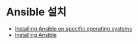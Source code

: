 # Ansible 설치

- [Installing Ansible on specific operating systems](https://docs.ansible.com/ansible/latest/installation_guide/installation_distros.html)
- [Installing Ansible](https://docs.ansible.com/ansible/latest/installation_guide/intro_installation.html)
